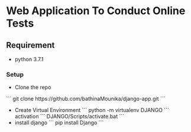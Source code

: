 # Web Application To Conduct Online Tests

## Requirement
<ul>
    <li>
        python 3.7.1
    </li>
</ul>

### Setup
<ul>
    <li>
        Clone the repo
    </li>
</ul>
 ```
           git clone https://github.com/bathinaMounika/django-app.git
```
<ul>
    <li>
        Create Virtual Environment
        ```
          python -m virtualenv DJANGO
        ```
         activation
         ```
          DJANGO/Scripts/activate.bat    
         ```
    </li>
    <li>
        install django
```
pip install Django
```
    </li>
</ul>
